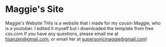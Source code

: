 # Maggie's Site
Maggie's Website
THis is a website that i made for my cousin Maggie, who is a youtuber. I edited it myself but i downloaded the template from free css.com
If you have any questions, please email me at tjsanzen@gmail.com, or email her at supersonicmaggie@gmail.com!
